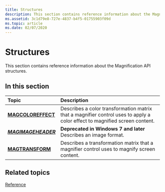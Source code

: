 ```yaml
---
title: Structures
description: This section contains reference information about the Magnification API structures.
ms.assetid: 3c1d79e8-727e-4837-b4f5-01755903f09d
ms.topic: article
ms.date: 02/07/2020
---
```


# Structures

This section contains reference information about the Magnification API structures.

## In this section

| Topic | Description |
|:---|:---|
| [**MAGCOLOREFFECT**](/windows/win32/api/Magnification/ns-magnificationmagcoloreffect)<br/>  | Describes a color transformation matrix that a magnifier control uses to apply a color effect to magnified screen content.<br/> |
| [***MAGIMAGEHEADER***](/windows/win32/api/Magnification/ns-magnificationmagimageheader)<br/> | **Deprecated in Windows 7 and later**<br/>Describes an image format. |
| [**MAGTRANSFORM**](/windows/win32/api/Magnification/ns-magnificationmagtransform)<br/> | Describes a transformation matrix that a magnifier control uses to magnify screen content.<br/> |

## Related topics

[Reference](entry-magapi-ref.md)
